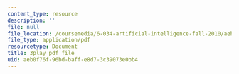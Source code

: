 ```yaml
---
content_type: resource
description: ''
file: null
file_location: /coursemedia/6-034-artificial-intelligence-fall-2010/aeb0f76f96bdbaffe8d73c39073e0bb4_iusTmgQyZ44.pdf
file_type: application/pdf
resourcetype: Document
title: 3play pdf file
uid: aeb0f76f-96bd-baff-e8d7-3c39073e0bb4
---
```

